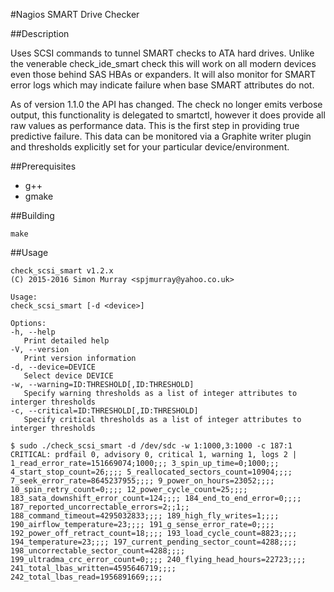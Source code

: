 #Nagios SMART Drive Checker

##Description

Uses SCSI commands to tunnel SMART checks to ATA hard drives.  Unlike the
venerable check\_ide\_smart check this will work on all modern devices
even those behind SAS HBAs or expanders.  It will also monitor for SMART
error logs which may indicate failure when base SMART attributes do not.

As of version 1.1.0 the API has changed.  The check no longer emits verbose
output, this functionality is delegated to smartctl, however it does provide
all raw values as performance data.  This is the first step in providing
true predictive failure.  This data can be monitored via a Graphite writer
plugin and thresholds explicitly set for your particular device/environment.

##Prerequisites

* g++
* gmake

##Building

    make

##Usage

    check_scsi_smart v1.2.x
    (C) 2015-2016 Simon Murray <spjmurray@yahoo.co.uk>
    
    Usage:
    check_scsi_smart [-d <device>]
    
    Options:
    -h, --help
       Print detailed help
    -V, --version
       Print version information
    -d, --device=DEVICE
       Select device DEVICE
    -w, --warning=ID:THRESHOLD[,ID:THRESHOLD]
       Specify warning thresholds as a list of integer attributes to interger thresholds
    -c, --critical=ID:THRESHOLD[,ID:THRESHOLD]
       Specify critical thresholds as a list of integer attributes to interger thresholds

    $ sudo ./check_scsi_smart -d /dev/sdc -w 1:1000,3:1000 -c 187:1
    CRITICAL: prdfail 0, advisory 0, critical 1, warning 1, logs 2 | 1_read_error_rate=151669074;1000;;; 3_spin_up_time=0;1000;;; 4_start_stop_count=26;;;; 5_reallocated_sectors_count=10904;;;; 7_seek_error_rate=8645237955;;;; 9_power_on_hours=23052;;;; 10_spin_retry_count=0;;;; 12_power_cycle_count=25;;;; 183_sata_downshift_error_count=124;;;; 184_end_to_end_error=0;;;; 187_reported_uncorrectable_errors=2;;1;; 188_command_timeout=4295032833;;;; 189_high_fly_writes=1;;;; 190_airflow_temperature=23;;;; 191_g_sense_error_rate=0;;;; 192_power_off_retract_count=18;;;; 193_load_cycle_count=8823;;;; 194_temperature=23;;;; 197_current_pending_sector_count=4288;;;; 198_uncorrectable_sector_count=4288;;;; 199_ultradma_crc_error_count=0;;;; 240_flying_head_hours=22723;;;; 241_total_lbas_written=4595646719;;;; 242_total_lbas_read=1956891669;;;;
